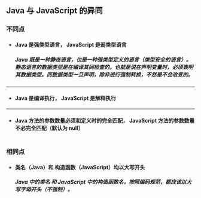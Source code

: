 ## Java 与 JavaScript 的异同

### 不同点
- #### Java 是强类型语言， JavaScript 是弱类型语言
  ##### Java 既是一种静态语言，也是一种强类型定义的语言（类型安全的语言）。静态语言的数据类型是在编译其间检查的，也就是说在声明变量时，必须表明其数据类型。而数据类型一旦声明，除非进行强制转换，不然是不会改变的。

---
- #### Java 是编译执行， JavaScript 是解释执行


---
- #### Java 方法的参数数量必须和定义时的完全匹配， JavaScript 方法的参数数量不必完全匹配（默认为 null）



```
```
### 相同点
- #### 类名（Java）和 构造函数（JavaScript）均以大写开头
  ##### Java 中的类名 和 JavaScript 中的构造函数名，按照编码规范，都应该以大写字母开头（不强制）。
